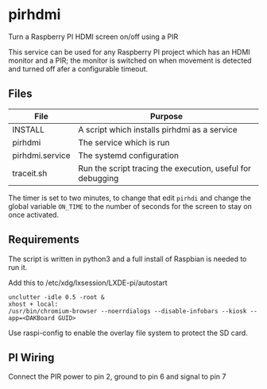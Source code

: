 # pirhdmi
Turn a Raspberry PI HDMI screen on/off using a PIR

This service can be used for any Raspberry PI project which has an HDMI monitor and a PIR; the monitor is switched on when movement is detected and turned off afer a configurable timeout.

## Files

| File | Purpose |
|------|---------|
| INSTALL| A script which installs pirhdmi as a service |
| pirhdmi | The service which is run |
| pirhdmi.service | The systemd configuration |
| traceit.sh | Run the script tracing the execution, useful for debugging |

The timer is set to two minutes, to change that edit <code>pirhdi</code> and change the global variable <code>ON_TIME</code> to the number of seconds for the screen to stay on once activated.

## Requirements

The script is written in python3 and a full install of Raspbian is needed to run it.

Add this to /etc/xdg/lxsession/LXDE-pi/autostart

```
unclutter -idle 0.5 -root &
xhost + local:
/usr/bin/chromium-browser --noerrdialogs --disable-infobars --kiosk --app=<DAKBoard GUID>
```

Use raspi-config to enable the overlay file system to protect the SD card.

## PI Wiring

Connect the PIR power to pin 2, ground to pin 6 and signal to pin 7
